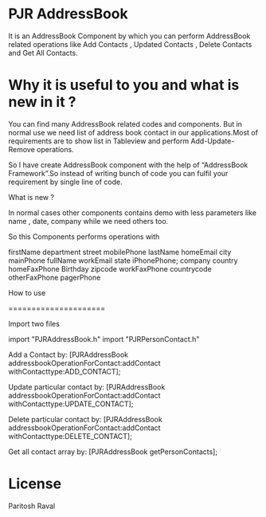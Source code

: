 PJR AddressBook
=====================

It is an AddressBook Component by which you can perform AddressBook related operations like Add Contacts , Updated Contacts , Delete Contacts and Get All Contacts.

Why it is useful to you and what is new in it ?
===============================================================

You can find many AddressBook related codes and components. But in normal use we need list of address book contact in our applications.Most of requirements are to show list in Tableview and perform Add-Update-Remove operations.

So I have create AddressBook component with the help of “AddressBook Framework”.So instead of writing bunch of code you can fulfil your requirement by single line of code.


What is new ?

In normal cases other components contains demo with less parameters like name , date, company while we need others too.

So this Components performs operations with

firstName       department              street				mobilePhone
lastName	homeEmail		city				mainPhone
fullName	workEmail		state				iPhonePhone;
company					country				homeFaxPhone
Birthday				zipcode				workFaxPhone
					countrycode			otherFaxPhone
									pagerPhone

How to use

=====================

Import two files

import "PJRAddressBook.h"
import "PJRPersonContact.h"


Add a Contact by: [PJRAddressBook addressbookOperationForContact:addContact withContacttype:ADD_CONTACT];

Update particular contact by: [PJRAddressBook addressbookOperationForContact:addContact withContacttype:UPDATE_CONTACT];

Delete particular contact by: [PJRAddressBook addressbookOperationForContact:addContact withContacttype:DELETE_CONTACT];

Get all contact array by: [PJRAddressBook getPersonContacts];


     
    
    
License
=====================
Paritosh Raval



